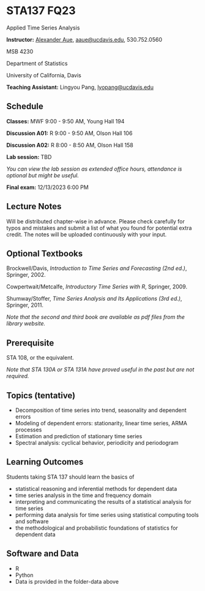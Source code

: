 # STA137 FQ23
Applied Time Series Analysis 

**Instructor:** [Alexander Aue](https://anson.ucdavis.edu/~alexaue/), aaue@ucdavis.edu, 530.752.0560

MSB 4230 

Department of Statistics

University of California, Davis

**Teaching Assistant:** Lingyou Pang, lyopang@ucdavis.edu

**Schedule**
---
**Classes:** MWF 9:00 - 9:50 AM, Young Hall 194

**Discussion A01:** R 9:00 - 9:50 AM, Olson Hall 106

**Discussion A02:** R 8:00 - 8:50 AM, Olson Hall 158

**Lab session:** TBD

*You can view the lab session as extended office hours, attendance is optional but might be useful.*

**Final exam:** 12/13/2023 6:00 PM

**Lecture Notes**
---

Will be distributed chapter-wise in advance. Please check carefully for typos and mistakes and submit a list of what you found for potential extra credit. The notes will be uploaded continuously with your input. 

**Optional Textbooks**
---
Brockwell/Davis, *Introduction to Time Series and Forecasting (2nd ed.)*, Springer, 2002.

Cowpertwait/Metcalfe, *Introductory Time Series with R*, Springer, 2009.

Shumway/Stoffer, *Time Series Analysis and Its Applications (3rd ed.)*, Springer, 2011.

*Note that the second and third book are available as pdf files from the library website.*

**Prerequisite**
---
STA 108, or the equivalent.

*Note that STA 130A or STA 131A have proved useful in the past but are not required.*

**Topics (tentative)**
---
* Decomposition of time series into trend, seasonality and dependent errors
* Modeling of dependent errors: stationarity, linear time series, ARMA processes
* Estimation and prediction of stationary time series
* Spectral analysis: cyclical behavior, periodicity and periodogram

**Learning Outcomes**
----
Students taking STA 137 should learn the basics of
* statistical reasoning and inferential methods for dependent data
* time series analysis in the time and frequency domain
* interpreting and communicating the results of a statistical analysis for time series
* performing data analysis for time series using statistical computing tools and software
* the methodological and probabilistic foundations of statistics for dependent data

<!-- **Grading Policy**
---
Grades will be computed according to the following arrangements
<pre>  Midterm exam: 35%  Final exam: 40%  Project: 25% of final grade</pre>

&nbsp; Midterm exam: 35% &nbsp;  Final exam: 40% &nbsp;  Project: 25% of final grade

  
  * A: between 90 and 100% (the A range will not be curved)
  * B: between class median and 89% (above average performance gives above average grade)
  * C: between class median minus 1.5 standard deviations and class median
  * D: between class median minus 2.0 standard deviations and class median minus 1.5 standard deviations
  * F: less than class median minus 2.0 standard deviations

*Note that no individual letter grades will be given for midterm/final exams and project. Your letter grade for the
course will be based on your overall score. The usual conventions apply regarding the use of “+” and “-”.* -->

**Software and Data**
---
* R
* Python
* Data is provided in the folder-data above








